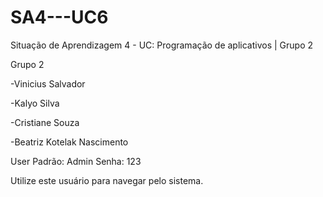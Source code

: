 # SA4---UC6
Situação de Aprendizagem 4 - UC: Programação de aplicativos | Grupo 2

Grupo 2 

-Vinicius Salvador

-Kalyo Silva

-Cristiane Souza

-Beatriz Kotelak Nascimento

User Padrão: Admin
Senha: 123

Utilize este usuário para navegar pelo sistema.
